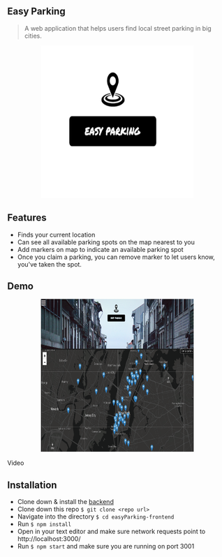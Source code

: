 

## Easy Parking
> A web application that helps users find local street parking in big cities.

<p align="center"> 
  <img  src="https://github.com/speedy012/easyParking-frontend/blob/master/src/logo_image.png" height="350" width="350">
</p>

## Features
- Finds your current location 
- Can see all available parking spots on the map nearest to you
- Add markers on map to indicate an available parking spot
- Once you claim a parking, you can remove marker to let users know, you've taken the spot.

## Demo
<p align="center"> 
  <img  src="https://github.com/speedy012/easyParking-frontend/blob/master/src/screen%20shot.png" height="350" width="350">
</p>
Video



## Installation
- Clone down & install the [backend](https://github.com/speedy012/easyParking-backend)
- Clone down this repo
  `$ git clone <repo url>`
- Navigate into the directory
  `$ cd easyParking-frontend`
- Run `$ npm install`
- Open in your text editor and make sure network requests point to http://localhost:3000/
- Run `$ npm start` and make sure you are running on port 3001
